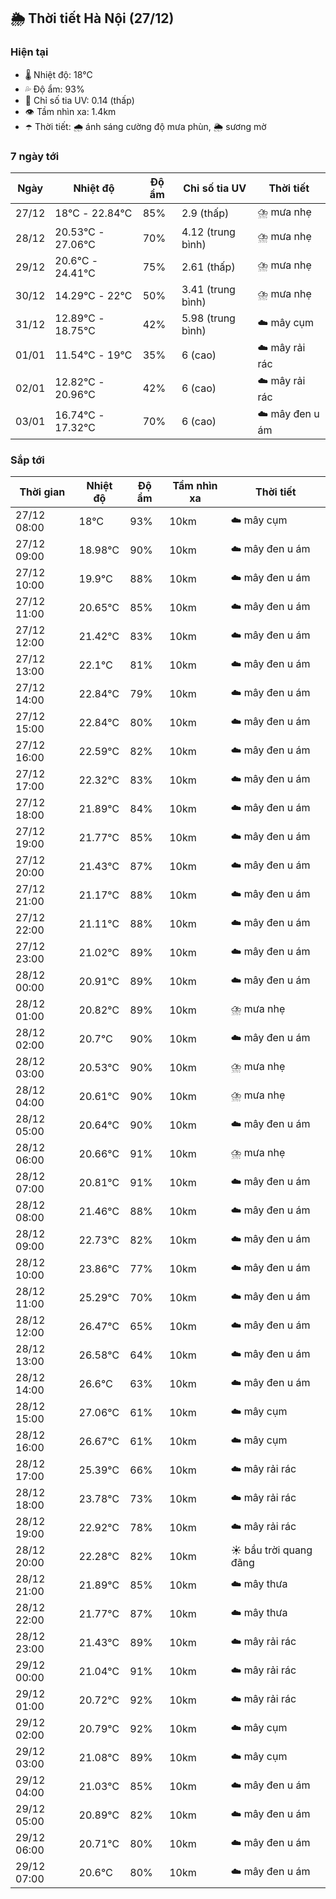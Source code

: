 ## 🌦️ Thời tiết Hà Nội (27/12)

### Hiện tại

- 🌡️ Nhiệt độ: 18℃
- 💦 Độ ẩm: 93%
- 🌟 Chỉ số tia UV: 0.14 (thấp)
- 👁️ Tầm nhìn xa: 1.4km
- ☂️ Thời tiết: 🌧️ ánh sáng cường độ mưa phùn, 🌦️ sương mờ

### 7 ngày tới

| Ngày | Nhiệt độ | Độ ẩm | Chỉ số tia UV | Thời tiết |
| --- | --- | --- | --- | --- |
| 27/12 | 18℃ - 22.84℃ | 85% | 2.9 (thấp) | ⛈️ mưa nhẹ |
| 28/12 | 20.53℃ - 27.06℃ | 70% | 4.12 (trung bình) | ⛈️ mưa nhẹ |
| 29/12 | 20.6℃ - 24.41℃ | 75% | 2.61 (thấp) | ⛈️ mưa nhẹ |
| 30/12 | 14.29℃ - 22℃ | 50% | 3.41 (trung bình) | ⛈️ mưa nhẹ |
| 31/12 | 12.89℃ - 18.75℃ | 42% | 5.98 (trung bình) | ☁️ mây cụm |
| 01/01 | 11.54℃ - 19℃ | 35% | 6 (cao) | ☁️ mây rải rác |
| 02/01 | 12.82℃ - 20.96℃ | 42% | 6 (cao) | ☁️ mây rải rác |
| 03/01 | 16.74℃ - 17.32℃ | 70% | 6 (cao) | ☁️ mây đen u ám |

### Sắp tới

| Thời gian | Nhiệt độ | Độ ẩm | Tầm nhìn xa | Thời tiết |
| --- | --- | --- | --- | --- |
| 27/12 08:00 | 18℃ | 93% | 10km | ☁️ mây cụm |
| 27/12 09:00 | 18.98℃ | 90% | 10km | ☁️ mây đen u ám |
| 27/12 10:00 | 19.9℃ | 88% | 10km | ☁️ mây đen u ám |
| 27/12 11:00 | 20.65℃ | 85% | 10km | ☁️ mây đen u ám |
| 27/12 12:00 | 21.42℃ | 83% | 10km | ☁️ mây đen u ám |
| 27/12 13:00 | 22.1℃ | 81% | 10km | ☁️ mây đen u ám |
| 27/12 14:00 | 22.84℃ | 79% | 10km | ☁️ mây đen u ám |
| 27/12 15:00 | 22.84℃ | 80% | 10km | ☁️ mây đen u ám |
| 27/12 16:00 | 22.59℃ | 82% | 10km | ☁️ mây đen u ám |
| 27/12 17:00 | 22.32℃ | 83% | 10km | ☁️ mây đen u ám |
| 27/12 18:00 | 21.89℃ | 84% | 10km | ☁️ mây đen u ám |
| 27/12 19:00 | 21.77℃ | 85% | 10km | ☁️ mây đen u ám |
| 27/12 20:00 | 21.43℃ | 87% | 10km | ☁️ mây đen u ám |
| 27/12 21:00 | 21.17℃ | 88% | 10km | ☁️ mây đen u ám |
| 27/12 22:00 | 21.11℃ | 88% | 10km | ☁️ mây đen u ám |
| 27/12 23:00 | 21.02℃ | 89% | 10km | ☁️ mây đen u ám |
| 28/12 00:00 | 20.91℃ | 89% | 10km | ☁️ mây đen u ám |
| 28/12 01:00 | 20.82℃ | 89% | 10km | ⛈️ mưa nhẹ |
| 28/12 02:00 | 20.7℃ | 90% | 10km | ☁️ mây đen u ám |
| 28/12 03:00 | 20.53℃ | 90% | 10km | ⛈️ mưa nhẹ |
| 28/12 04:00 | 20.61℃ | 90% | 10km | ⛈️ mưa nhẹ |
| 28/12 05:00 | 20.64℃ | 90% | 10km | ☁️ mây đen u ám |
| 28/12 06:00 | 20.66℃ | 91% | 10km | ⛈️ mưa nhẹ |
| 28/12 07:00 | 20.81℃ | 91% | 10km | ☁️ mây đen u ám |
| 28/12 08:00 | 21.46℃ | 88% | 10km | ☁️ mây đen u ám |
| 28/12 09:00 | 22.73℃ | 82% | 10km | ☁️ mây đen u ám |
| 28/12 10:00 | 23.86℃ | 77% | 10km | ☁️ mây đen u ám |
| 28/12 11:00 | 25.29℃ | 70% | 10km | ☁️ mây đen u ám |
| 28/12 12:00 | 26.47℃ | 65% | 10km | ☁️ mây đen u ám |
| 28/12 13:00 | 26.58℃ | 64% | 10km | ☁️ mây đen u ám |
| 28/12 14:00 | 26.6℃ | 63% | 10km | ☁️ mây đen u ám |
| 28/12 15:00 | 27.06℃ | 61% | 10km | ☁️ mây cụm |
| 28/12 16:00 | 26.67℃ | 61% | 10km | ☁️ mây cụm |
| 28/12 17:00 | 25.39℃ | 66% | 10km | ☁️ mây rải rác |
| 28/12 18:00 | 23.78℃ | 73% | 10km | ☁️ mây rải rác |
| 28/12 19:00 | 22.92℃ | 78% | 10km | ☁️ mây rải rác |
| 28/12 20:00 | 22.28℃ | 82% | 10km | ☀️ bầu trời quang đãng |
| 28/12 21:00 | 21.89℃ | 85% | 10km | ☁️ mây thưa |
| 28/12 22:00 | 21.77℃ | 87% | 10km | ☁️ mây thưa |
| 28/12 23:00 | 21.43℃ | 89% | 10km | ☁️ mây rải rác |
| 29/12 00:00 | 21.04℃ | 91% | 10km | ☁️ mây rải rác |
| 29/12 01:00 | 20.72℃ | 92% | 10km | ☁️ mây rải rác |
| 29/12 02:00 | 20.79℃ | 92% | 10km | ☁️ mây cụm |
| 29/12 03:00 | 21.08℃ | 89% | 10km | ☁️ mây cụm |
| 29/12 04:00 | 21.03℃ | 85% | 10km | ☁️ mây đen u ám |
| 29/12 05:00 | 20.89℃ | 82% | 10km | ☁️ mây đen u ám |
| 29/12 06:00 | 20.71℃ | 80% | 10km | ☁️ mây đen u ám |
| 29/12 07:00 | 20.6℃ | 80% | 10km | ☁️ mây đen u ám |

